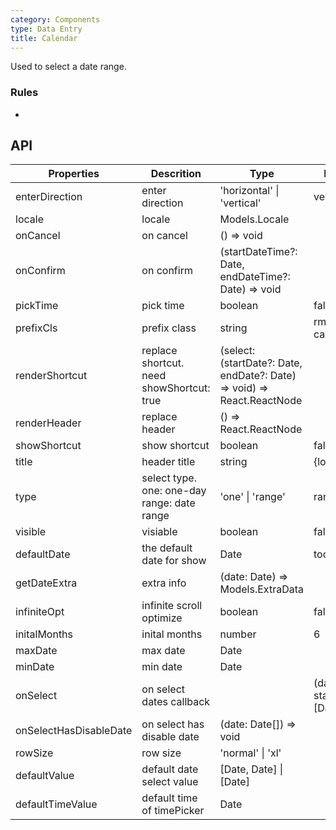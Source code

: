```yaml
---
category: Components
type: Data Entry
title: Calendar
---
```


Used to select a date range.

### Rules
-

## API

Properties | Descrition | Type | Default | Required
-----------|------------|------|--------|--------
enterDirection|enter direction |'horizontal' \| 'vertical'| vertical|false
locale|locale|Models.Locale||false
onCancel|on cancel|() => void||false
onConfirm|on confirm|(startDateTime?: Date, endDateTime?: Date) => void||false
pickTime|pick time|boolean| false|false
prefixCls| prefix class|string| rmc-calendar|false
renderShortcut|replace shortcut. need showShortcut: true|(select: (startDate?: Date, endDate?: Date) => void) => React.ReactNode||false
renderHeader|replace header|() => React.ReactNode||false
showShortcut|show shortcut|boolean| false|false
title|header title|string| {locale.title}|false
type|select type. one: one-day range: date range|'one' \| 'range'| range|false
visible|visiable|boolean| false|false
defaultDate|the default date for show|Date| today|false
getDateExtra|extra info|(date: Date) => Models.ExtraData||false
infiniteOpt|infinite scroll optimize|boolean| false|false
initalMonths|inital months|number| 6|false
maxDate|max date|Date||false
minDate|min date|Date||false
onSelect | on select dates callback | | (date: Date, state?: \[Date | undefined, Date | undefined\]) => \[Date, Date\] \| \[Date\] \| void | | false
onSelectHasDisableDate|on select has disable date|(date: Date[]) => void||false
rowSize|row size|'normal' \| 'xl'||false
defaultValue | default date select value | \[Date, Date\] \| \[Date\] | | false
defaultTimeValue|default time of timePicker|Date||false
